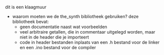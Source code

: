 dit is een klaagmuur

- waarom moeten we de the_synth bibliotheek gebruiken? deze bibliotheek bevat:
	- geen documentatie naast wat voorbeelden
	- veel arbitraire getallen, die in commentaar uitgelegd worden, maar niet in
		de header die je importeert
	- code in header bestanden inplaats van een .h bestand voor de linker en een
		.ino bestand voor de compiler

